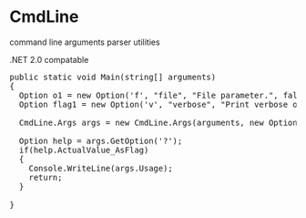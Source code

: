 CmdLine
=======

command line arguments parser utilities

.NET 2.0 compatable


<pre>
public static void Main(string[] arguments)
{
  Option o1 = new Option('f', "file", "File parameter.", false );
  Option flag1 = new Option('v', "verbose", "Print verbose output." , true, "FALSE");

  CmdLine.Args args = new CmdLine.Args(arguments, new Option[]{o1, flag1});

  Option help = args.GetOption('?');
  if(help.ActualValue_AsFlag)
  {
    Console.WriteLine(args.Usage); 
    return;
  }

}
</pre>
